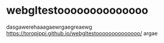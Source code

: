 # webgltestoooooooooooooo
dasgawerehaaagaewrgaegreaewg
https://toropippi.github.io/webgltestoooooooooooooo/
argae
